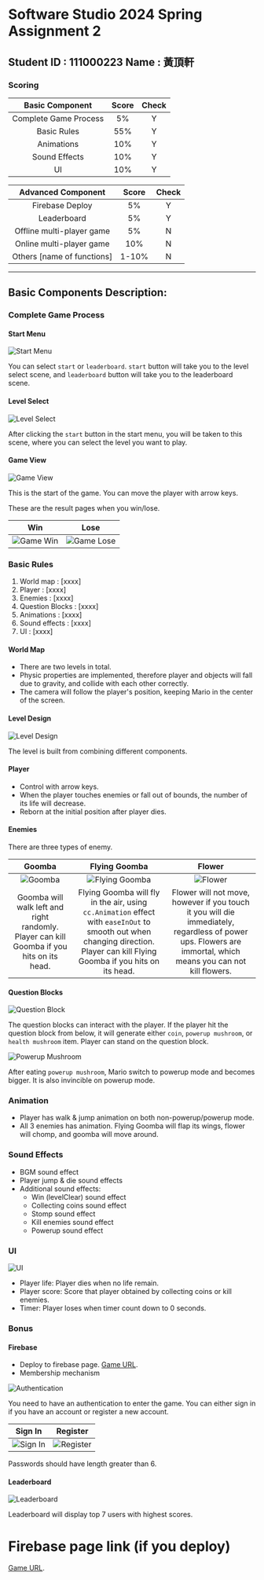 # Software Studio 2024 Spring Assignment 2

## Student ID : 111000223 Name : 黃頂軒

### Scoring

| **Basic Component** | **Score** | **Check** |
| :---: | :---: | :---: |
| Complete Game Process | 5% | Y |
| Basic Rules | 55% | Y |
| Animations | 10% | Y |
| Sound Effects | 10% | Y |
| UI | 10% | Y |

| **Advanced Component** | **Score** | **Check** |
| :---: | :---: | :---: |
| Firebase Deploy | 5% | Y |
| Leaderboard | 5% | Y |
| Offline multi-player game | 5% | N |
| Online multi-player game | 10% | N |
| Others [name of functions] | 1-10% | N |

---

## Basic Components Description: 

### Complete Game Process

#### Start Menu

![Start Menu](img/start-menu.png)

You can select `start` or `leaderboard`. `start` button will take you to the level select scene, and `leaderboard` button will take you to the leaderboard scene.

#### Level Select

![Level Select](img/level-select.png)

After clicking the `start` button in the start menu, you will be taken to this scene, where you can select the level you want to play.

#### Game View

![Game View](img/game-view.png)

This is the start of the game. You can move the player with arrow keys.

These are the result pages when you win/lose.

| Win | Lose |
| :--: | :-: |
| ![Game Win](img/game-win.png) | ![Game Lose](img/game-lose.png) |

### Basic Rules

1. World map : [xxxx]
2. Player : [xxxx]
3. Enemies : [xxxx]
4. Question Blocks : [xxxx]
5. Animations : [xxxx]
6. Sound effects : [xxxx]
7. UI : [xxxx]

#### World Map

- There are two levels in total.
- Physic properties are implemented, therefore player and objects will fall due to gravity, and collide with each other correctly.
- The camera will follow the player's position, keeping Mario in the center of the screen.

#### Level Design

![Level Design](img/level-design.png)

The level is built from combining different components.

#### Player

- Control with arrow keys.
- When the player touches enemies or fall out of bounds, the number of its life will decrease.
- Reborn at the initial position after player dies.

#### Enemies

There are three types of enemy.

| Goomba | Flying Goomba | Flower |
| :---: | :---: | :---: |
| ![Goomba](img/goomba.png) | ![Flying Goomba](img/flying-goomba.png) | ![Flower](img/flower.png) |
| Goomba will walk left and right randomly. Player can kill Goomba if you hits on its head. | Flying Goomba will fly in the air, using `cc.Animation` effect with `easeInOut` to smooth out when changing direction. Player can kill Flying Goomba if you hits on its head. | Flower will not move, however if you touch it you will die immediately, regardless of power ups. Flowers are immortal, which means you can not kill flowers. |

#### Question Blocks

![Question Block](img/question-block.png)

The question blocks can interact with the player. If the player hit the question block from below, it will generate either `coin`, `powerup mushroom`, or `health mushroom` item. Player can stand on the question block.

![Powerup Mushroom](img/powerup-mushroom.png)

After eating `powerup mushroom`, Mario switch to powerup mode and becomes bigger. It is also invincible on powerup mode.

### Animation

- Player has walk & jump animation on both non-powerup/powerup mode.
- All $3$ enemies has animation. Flying Goomba will flap its wings, flower will chomp, and goomba will move around.

### Sound Effects

- BGM sound effect
- Player jump & die sound effects
- Additional sound effects:
  - Win (levelClear) sound effect
  - Collecting coins sound effect
  - Stomp sound effect
  - Kill enemies sound effect
  - Powerup sound effect

### UI

![UI](ui.png)

- Player life: Player dies when no life remain.
- Player score: Score that player obtained by collecting coins or kill enemies.
- Timer: Player loses when timer count down to $0$ seconds.

### Bonus

#### Firebase

- Deploy to firebase page. [Game URL](https://felix-mario.web.app/).
- Membership mechanism

![Authentication](img/auth.png)

You need to have an authentication to enter the game. You can either sign in if you have an account or register a new account.

| Sign In | Register |
| :-----: | :------: |
| ![Sign In](img/signin.png) | ![Register](img/register.png) |

Passwords should have length greater than $6$.

#### Leaderboard

![Leaderboard](img/leaderboard.png)

Leaderboard will display top $7$ users with highest scores.

# Firebase page link (if you deploy)

[Game URL](https://felix-mario.web.app/).